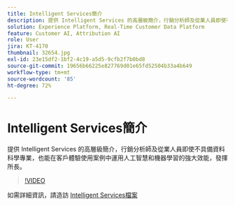 ```yaml
---
title: Intelligent Services簡介
description: 提供 Intelligent Services 的高層級簡介，行銷分析師及從業人員即使不具備資料科學專業，也能在客戶體驗使用案例中運用人工智慧和機器學習的強大效能，發揮所長。
solution: Experience Platform, Real-Time Customer Data Platform
feature: Customer AI, Attribution AI
role: User
jira: KT-4170
thumbnail: 32654.jpg
exl-id: 23e15df2-1bf2-4c19-a5d5-9cfb2f7b0bd8
source-git-commit: 19656b66225e827769d01e65fd52504b33a4b649
workflow-type: tm+mt
source-wordcount: '85'
ht-degree: 72%

---
```


# Intelligent Services簡介

提供 Intelligent Services 的高層級簡介，行銷分析師及從業人員即使不具備資料科學專業，也能在客戶體驗使用案例中運用人工智慧和機器學習的強大效能，發揮所長。

>[!VIDEO](https://video.tv.adobe.com/v/32654?quality=12&learn=on)

如需詳細資訊，請造訪 [Intelligent Services檔案](https://experienceleague.adobe.com/docs/experience-platform/intelligent-services/home.html)
